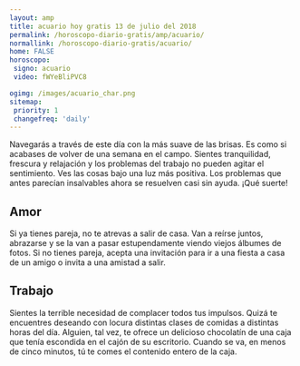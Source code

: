 ```yaml
---
layout: amp
title: acuario hoy gratis 13 de julio del 2018 
permalink: /horoscopo-diario-gratis/amp/acuario/
normallink: /horoscopo-diario-gratis/acuario/
home: FALSE
horoscopo:
 signo: acuario
 video: fWYeBliPVC8

ogimg: /images/acuario_char.png
sitemap:
 priority: 1
 changefreq: 'daily'
---
```



Navegarás a través de este día con la más suave de las brisas. Es como si acabases de volver de una semana en el campo. Sientes tranquilidad, frescura y relajación y los problemas del trabajo no pueden agitar el sentimiento. Ves las cosas bajo una luz más positiva. Los problemas que antes parecían insalvables ahora se resuelven casi sin ayuda. ¡Qué suerte!

## Amor

Si ya tienes pareja, no te atrevas a salir de casa. Van a reírse juntos, abrazarse y se la van a pasar estupendamente viendo viejos álbumes de fotos. Si no tienes pareja, acepta una invitación para ir a una fiesta a casa de un amigo o invita a una amistad a salir.

## Trabajo

Sientes la terrible necesidad de complacer todos tus impulsos. Quizá te encuentres deseando con locura distintas clases de comidas a distintas horas del día. Alguien, tal vez, te ofrece un delicioso chocolatín de una caja que tenía escondida en el cajón de su escritorio. Cuando se va, en menos de cinco minutos, tú te comes el contenido entero de la caja.